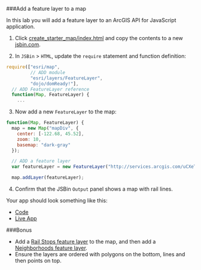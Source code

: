 ###Add a feature layer to a map

In this lab you will add a feature layer to an ArcGIS API for JavaScript application. 

1. Click [create_starter_map/index.html](../create_starter_map/index.html) and copy the contents to a new [jsbin.com](http://jsbin.com).

2. In `JSBin` > `HTML`, update the `require` statement and function definition:

  ```javascript
  require(["esri/map",
           // ADD module
           "esri/layers/FeatureLayer", 
           "dojo/domReady!"],
    // ADD FeatureLayer reference
    function(Map, FeatureLayer) {
      ...
  ```

3. Now add a new `FeatureLayer` to the map:

  ```javascript
  function(Map, FeatureLayer) {
    map = new Map("mapDiv", {
      center: [-122.68, 45.52],
      zoom: 10,
      basemap: "dark-gray"
    });

    // ADD a feature layer
    var featureLayer = new FeatureLayer("http://services.arcgis.com/uCXeTVveQzP4IIcx/arcgis/rest/services/PDX_Rail_Lines_Styled/FeatureServer/0");

    map.addLayer(featureLayer);
  ```

4. Confirm that the JSBin `Output` panel shows a map with rail lines.

Your app should look something like this:
* [Code](index.html)
* [Live App](http://esri.github.io/geodev-hackerlabs/develop/jsapi3/add_feature_layer/index.html)

###Bonus
* Add a [Rail Stops feature layer](http://services.arcgis.com/uCXeTVveQzP4IIcx/arcgis/rest/services/PDX_Rail_Stops_Styled/FeatureServer/0) to the map,
 and then add a [Neighborhoods feature layer](http://services.arcgis.com/uCXeTVveQzP4IIcx/arcgis/rest/services/PDX_Neighborhoods_Styled/FeatureServer/0).
* Ensure the layers are ordered with polygons on the bottom, lines and then points on top.
